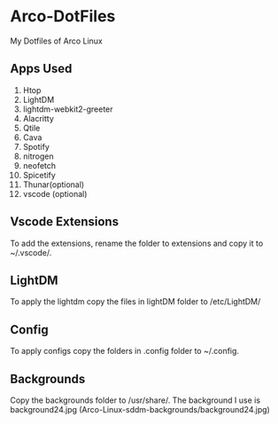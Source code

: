 # Arco-DotFiles
My Dotfiles of Arco Linux

## Apps Used
1. Htop
2. LightDM
3. lightdm-webkit2-greeter
4. Alacritty
5. Qtile
6. Cava
7. Spotify
8. nitrogen
9. neofetch
10. Spicetify
11. Thunar(optional)
12. vscode (optional)

## Vscode Extensions
To add the extensions, rename the folder to extensions and copy it to ~/.vscode/.

## LightDM
To apply the lightdm copy the files in lightDM folder to /etc/LightDM/

## Config
To apply configs copy the folders in .config folder to ~/.config.

## Backgrounds
Copy the backgrounds folder to /usr/share/. The background I use is background24.jpg (Arco-Linux-sddm-backgrounds/background24.jpg)
